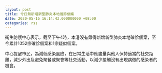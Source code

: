 ```yaml
---
layout: post
title: 今日無新增新型肺炎本地確診個案
date: 2020-05-16 16:14:43.000000000 +08:00
categories: rss
---
```


衞生防護中心表示，截至下午4時，本港沒有錄得新增新型肺炎本地確診個案，至今累計1052宗確診個案和1宗疑似個案。
 
中心提醒市民，為減低感染風險，在日常生活中應盡量與他人保持適當的社交距離，減少外出及避免聚餐或聚會等社交活動，以減少接觸沒有出現病徵的感染者的機會。
